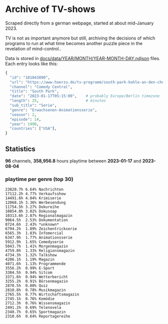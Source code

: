 # Archive of TV-shows

Scraped directly from a german webpage, started at about mid-January 2023.

TV is not as important anymore but still, archiving the decisions of which programs to run at what time
becomes another puzzle piece in the revelation of mind-control.. 

Data is stored in [docs/data/YEAR/MONTH/YEAR-MONTH-DAY.ndjson](docs/data/) files. 
Each entry looks like this:

```python
{
  "id": "181043890", 
  "url": "https://www.hoerzu.de/tv-programm/south-park-kohle-an-den-chefkoch/bid_181043890/", 
  "channel": "Comedy Central", 
  "title": "South Park", 
  "date": "2023-01-17T05:15:00",    # probably Europe/Berlin timezone 
  "length": 25,                     # minutes 
  "sub_title": "Serie", 
  "genre": "Erwachsenen-Animationsserie", 
  "season": 2, 
  "episode": 14, 
  "year": 1998, 
  "countries": ["USA"],
}
```

## Statistics

**96** channels, **358,956.8** hours playtime between **2023-01-17** and **2023-08-04**


### playtime per genre (top 30)

    23820.7h 6.64% Nachrichten
    17112.2h 4.77% Verkaufsshow
    14491.6h 4.04% Krimiserie
    12068.1h 3.36% Werbesendung
    11754.5h 3.27% Dokureihe
    10854.0h 3.02% Dokusoap
    10313.6h 2.87% Regionalmagazin
    9064.5h  2.53% Dokumentation
    8724.6h  2.43% *unknown*
    6794.2h  1.89% Zeichentrickserie
    6565.3h  1.83% Infomercial
    6347.9h  1.77% Animationsserie
    5912.9h  1.65% Comedyserie
    5043.7h  1.41% Morgenmagazin
    4759.0h  1.33% Religionsmagazin
    4734.3h  1.32% Talkshow
    4286.1h  1.19% Magazin
    4071.6h  1.13% Programmende
    3556.2h  0.99% E-Sport
    3384.5h  0.94% Sitcom
    3371.6h  0.94% Wetterbericht
    3255.2h  0.91% Börsenmagazin
    2870.5h  0.80% Quiz
    2810.8h  0.78% Musikmagazin
    2765.5h  0.77% Wirtschaftsmagazin
    2745.1h  0.76% Komödie
    2712.3h  0.76% Wissensmagazin
    2491.2h  0.69% Telenovela
    2340.7h  0.65% Sportmagazin
    2310.6h  0.64% Reportagereihe
